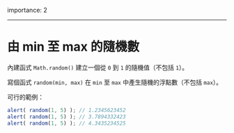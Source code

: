 importance: 2

---

# 由 min 至 max 的隨機數

內建函式 `Math.random()` 建立一個從 `0` 到 `1` 的隨機值（不包括 `1`）。

寫個函式 `random(min, max)` 在 `min` 至 `max` 中產生隨機的浮點數（不包括 `max`）。

可行的範例：

```js
alert( random(1, 5) ); // 1.2345623452
alert( random(1, 5) ); // 3.7894332423
alert( random(1, 5) ); // 4.3435234525
```

